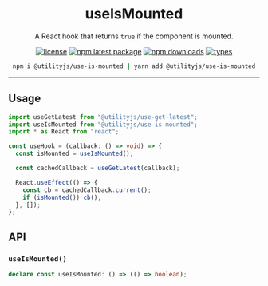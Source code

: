 <div align="center">
  <h1 align="center">
    useIsMounted
  </h1>
</div>

<div align="center">

A React hook that returns `true` if the component is mounted.

[![license](https://img.shields.io/github/license/mimshins/utilityjs?color=212121&style=for-the-badge)](https://github.com/mimshins/utilityjs/blob/main/LICENSE)
[![npm latest package](https://img.shields.io/npm/v/@utilityjs/use-is-mounted?color=212121&style=for-the-badge)](https://www.npmjs.com/package/@utilityjs/use-is-mounted)
[![npm downloads](https://img.shields.io/npm/dm/@utilityjs/use-is-mounted?color=212121&style=for-the-badge)](https://www.npmjs.com/package/@utilityjs/use-is-mounted)
[![types](https://img.shields.io/npm/types/@utilityjs/use-is-mounted?color=212121&style=for-the-badge)](https://www.npmjs.com/package/@utilityjs/use-is-mounted)

```bash
npm i @utilityjs/use-is-mounted | yarn add @utilityjs/use-is-mounted
```

</div>

<hr>

## Usage

```ts
import useGetLatest from "@utilityjs/use-get-latest";
import useIsMounted from "@utilityjs/use-is-mounted";
import * as React from "react";

const useHook = (callback: () => void) => {
  const isMounted = useIsMounted();

  const cachedCallback = useGetLatest(callback);

  React.useEffect(() => {
    const cb = cachedCallback.current();
    if (isMounted()) cb();
  }, []);
};
```

## API

### `useIsMounted()`

```ts
declare const useIsMounted: () => (() => boolean);
```
